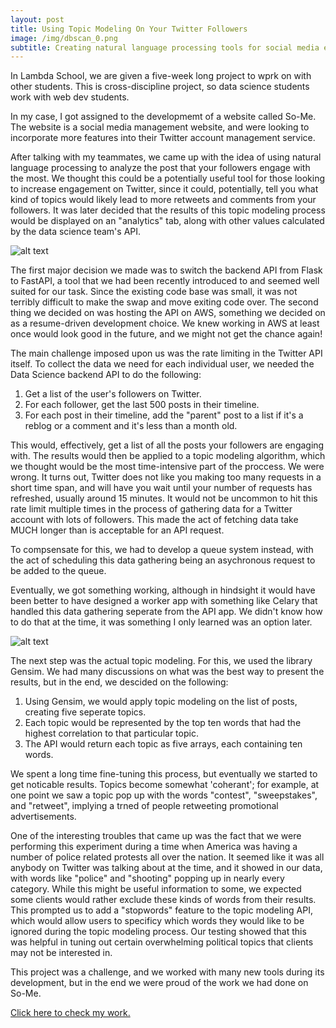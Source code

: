 ```yaml
---
layout: post
title: Using Topic Modeling On Your Twitter Followers
image: /img/dbscan_0.png
subtitle: Creating natural language processing tools for social media engagement analysis
---
```


In Lambda School, we are given a five-week long project to wprk on with other students. This is cross-discipline project, so data science students work with web dev students. 

In my case, I got assigned to the developmemt of a website called So-Me. The website is a social media management website, and were looking to incorporate more features into their Twitter account management service. 

After talking with my teammates, we came up with the idea of using natural language processing to analyze the post that your followers engage with the most. We thought this could be a potentially useful tool for those looking to increase engagement on Twitter, since it could, potentially, tell you what kind of topics would likely lead to more retweets and comments from your followers. It was later decided that the results of this topic modeling process would be displayed on an "analytics" tab, along with other values calculated by the data science team's API. 

![alt text](/img/avatar-icon.png "DBSCAN algorithm as demonstrated by an online tool")

The first major decision we made was to switch the backend API from Flask to FastAPI, a tool that we had been recently introduced to and seemed well suited for our task. Since the existing code base was small, it was not terribly difficult to make the swap and move exiting code over. The second thing we decided on was hosting the API on AWS, something we decided on as a resume-driven development choice. We knew working in AWS at least once would look good in the future, and we might not get the chance again! 

The main challenge imposed upon us was the rate limiting in the Twitter API itself. To collect the data we need for each individual user, we needed the Data Science backend API to do the following:

1) Get a list of the user's followers on Twitter.
2) For each follower, get the last 500 posts in their timeline. 
3) For each post in their timeline, add the "parent" post to a list if it's a reblog or a comment and it's less than a month old. 

This would, effectively, get a list of all the posts your followers are engaging with. The results would then be applied to a topic modeling algorithm, which we thought would be the most time-intensive part of the proccess. We were wrong. It turns out, Twitter does not like you making too many requests in a short time span, and will have you wait until your number of requests has refreshed, usually around 15 minutes. It would not be uncommon to hit this rate limit multiple times in the process of gathering data for a Twitter account with lots of followers. This made the act of fetching data take MUCH longer than is acceptable for an API request. 

To compsensate for this, we had to develop a queue system instead, with the act of scheduling this data gathering being an asychronous request to be added to the queue. 

Eventually, we got something working, although in hindsight it would have been better to have designed a worker app with something like Celary that handled this data gathering seperate from the API app. We didn't know how to do that at the time, it was something I only learned was an option later. 

![alt text](/img/avatar-icon.png "DBSCAN algorithm applied to a clustered dataset with noise")

The next step was the actual topic modeling. For this, we used the library Gensim. We had many discussions on what was the best way to present the results, but in the end, we descided on the following:

1) Using Gensim, we would apply topic modeling on the list of posts, creating five seperate topics. 
2) Each topic would be represented by the top ten words that had the highest correlation to that particular topic. 
3) The API would return each topic as five arrays, each containing ten words.

We spent a long time fine-tuning this process, but eventually we started to get noticable results. Topics become somewhat 'coherant'; for example, at one point we saw a topic pop up with the words "contest", "sweepstakes", and "retweet", implying a trned of people retweeting promotional advertisements. 

One of the interesting troubles that came up was the fact that we were performing this experiment during a time when America was having a number of police related protests all over the nation. It seemed like it was all anybody on Twitter was talking about at the time, and it showed in our data, with words like "police" and "shooting" popping up in nearly every category. While this might be useful information to some, we expected some clients would rather exclude these kinds of words from their results. This prompted us to add a "stopwords" feature to the topic modeling API, which would allow users to specificy which words they would like to be ignored during the topic modeling process. Our testing showed that this was helpful in tuning out certain overwhelming political topics that clients may not be interested in. 

This project was a challenge, and we worked with many new tools during its development, but in the end we were proud of the work we had done on So-Me. 

[Click here to check my work.](https://github.com/BuildABuddha/DBSCAN "DBSCAN/KDBSCAN GitHub Repo")
